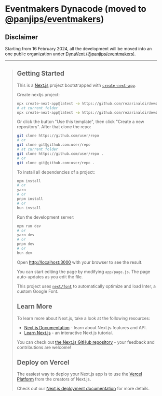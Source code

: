 # Eventmakers Dynacode (moved to [@panjips/eventmakers](https://github.com/panjips/eventmakers))

## Disclaimer

Starting from 16 February 2024, all the development will be moved into an one public organization under [DynaVent (@panjips/eventmakers)](https://github.com/panjips/eventmakers).

---

> ## Getting Started
>
> This is a [Next.js](https://nextjs.org/) project bootstrapped with [`create-next-app`](https://github.com/vercel/next.js/tree/canary/packages/create-next-app).
>
> Create nextjs project:
>
> ```bash
> npx create-next-app@latest -e https://github.com/rezarinaldi/devscale-nextjs-template
> # at current folder
> npx create-next-app@latest -e https://github.com/rezarinaldi/devscale-nextjs-template .
> ```
>
> Or click the button "Use this template", then click "Create a new repository". After that clone the repo:
>
> ```bash
> git clone https://github.com/user/repo
> # or
> git clone git@github.com:user/repo
> # at current folder
> git clone https://github.com/user/repo .
> # or
> git clone git@github.com:user/repo .
> ```
>
> To install all dependencies of a project:
>
> ```bash
> npm install
> # or
> yarn
> # or
> pnpm install
> # or
> bun install
> ```
>
> Run the development server:
>
> ```bash
> npm run dev
> # or
> yarn dev
> # or
> pnpm dev
> # or
> bun dev
> ```
>
> Open [http://localhost:3000](http://localhost:3000) with your browser to see the result.
>
> You can start editing the page by modifying `app/page.js`. The page auto-updates as you edit the file.
>
> This project uses [`next/font`](https://nextjs.org/docs/basic-features/font-optimization) to automatically optimize and load Inter, a custom Google Font.
>
> ## Learn More
>
> To learn more about Next.js, take a look at the following resources:
>
> - [Next.js Documentation](https://nextjs.org/docs) - learn about Next.js features and API.
> - [Learn Next.js](https://nextjs.org/learn) - an interactive Next.js tutorial.
>
> You can check out [the Next.js GitHub repository](https://github.com/vercel/next.js/) - your feedback and contributions are welcome!
>
> ## Deploy on Vercel
>
> The easiest way to deploy your Next.js app is to use the [Vercel Platform](https://vercel.com/new?utm_medium=default-template&filter=next.js&utm_source=create-next-app&utm_campaign=create-next-app-readme) from the creators of Next.js.
>
> Check out our [Next.js deployment documentation](https://nextjs.org/docs/deployment) for more details.
